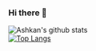 ### Hi there 👋

<!--
**BjorneEk/bjorneek** is a ✨ _special_ ✨ repository because its `README.md` (this file) appears on your GitHub profile.

Here are some ideas to get you started:

- 🔭 I’m currently working on ...
- 🌱 I’m currently learning ...
- 👯 I’m looking to collaborate on ...
- 🤔 I’m looking for help with ...
- 💬 Ask me about ...
- 📫 How to reach me: ...
- 😄 Pronouns: ...
- ⚡ Fun fact: ...
-->
![Ashkan's github stats](https://github-readme-stats.vercel.app/api?username=bjorneek&show_icons=true&theme=gotham) <br>
[![Top Langs](https://github-readme-stats.vercel.app/api/top-langs/?username=bjorneek&theme=gotham&layout=compact&langs_count=6)](https://github.com/bjorneek/bjorneek)
